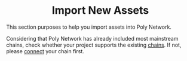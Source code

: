 <h1 align="center">Import New Assets</h1>

This section purposes to help you import assets into Poly Network.

Considering that Poly Network has already included most mainstream chains, check whether your project supports the 
existing [chains](../../Core_Smart_Contract/Chain_ID/Chain_ID.md). If not, please [connect](../../new_chain/readme.md) your chain first. 

